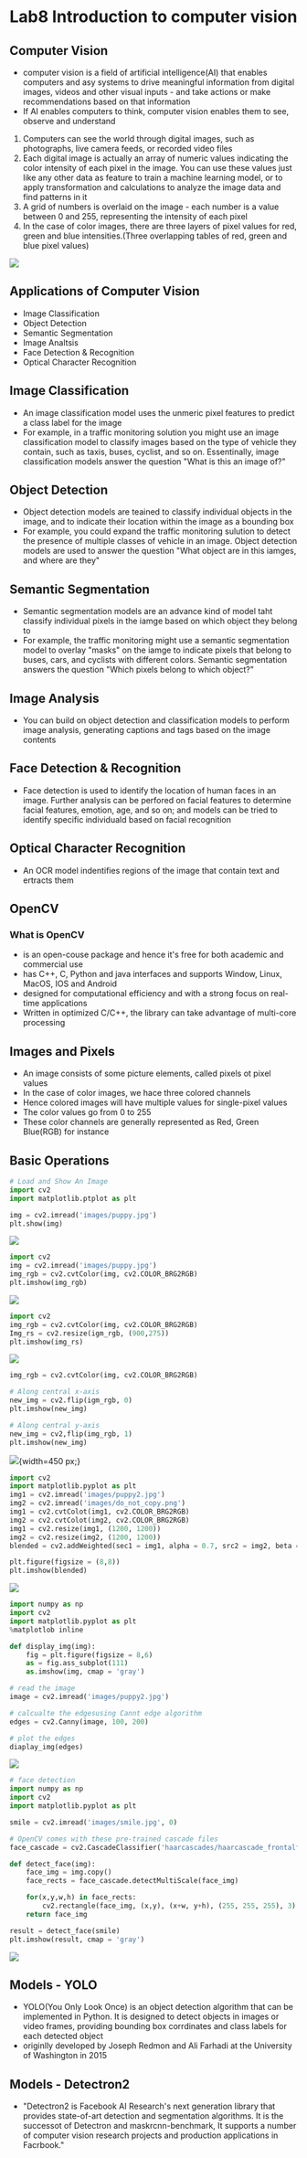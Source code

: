# Lab8 Introduction to computer vision

## Computer Vision
 - computer vision is a field of artificial intelligence(AI) that enables computers and asy systems to drive meaningful information from digital images, videos and other visual inputs - and take actions or make recommendations based on that information
 - If AI enables computers to think, computer vision enables them to see, observe and understand

 1. Computers can see the world through digital images, such as photographs, live camera feeds, or recorded video files
 2. Each digital image is actually an array of numeric values indicating the color intensity of each pixel in the image. You can use these values just like any other data as feature to train a machine learning model, or to apply transformation and calculations to analyze the image data and find patterns in it
 3. A grid of numbers is overlaid on the image - each number is a value between 0 and 255, representing the intensity of each pixel
 4. In the case of color images, there  are three layers of pixel values for red, green and blue intensities.(Three overlapping tables of red, green and blue pixel values)

![](/Lab8/Picture1.png)

## Applications of Computer Vision

 - Image Classification
 - Object Detection
 - Semantic Segmentation
 - Image Analtsis
 - Face Detection & Recognition
 - Optical Character Recognition

## Image Classification

 - An image classification model uses the unmeric pixel features to predict a class label for the image
 - For example, in a traffic monitoring solution you might use an image classification model to classify images based on the type of vehicle they contain, such as taxis, buses, cyclist, and so on. Essentinally, image classification models answer the question "What is this an image of?"

## Object Detection 
 - Object detection models are teained to classify individual objects in the image, and to indicate their location within the image as a bounding box
 - For example, you could expand the traffic monitoring sulution to detect the presence of multiple classes of vehicle in an image. Object detection models are used to answer the question "What object are in this iamges, and where are they"

## Semantic Segmentation

 - Semantic segmentation models are an advance kind of model taht classify individual pixels in the iamge based on which object they belong to
 - For example, the traffic monitoring might use a semantic segmentation model to overlay "masks" on the iamge to indicate pixels that belong to buses, cars, and cyclists with different colors. Semantic segmentation answers the question "Which pixels belong to which object?"


## Image Analysis

 - You can build on object detection and classification models to perform image analysis, generating captions and tags based on the image contents

## Face Detection & Recognition

 - Face detection is used to identify the location of human faces in an image. Further analysis can be perfored on facial features to determine facial features, emotion, age, and so on; and models can be tried to identify specific individuald based on facial recognition

## Optical Character Recognition
 - An OCR model indentifies regions of the image that contain text and ertracts them

## OpenCV
### What is OpenCV
 - is an open-couse package and hence it's free for both academic and commercial use
 - has C++, C, Python and java interfaces and supports Window, Linux, MacOS, IOS and Android
 - designed for computational efficiency and with a strong focus on real-time applications
 - Written in optimized C/C++, the library can take advantage of multi-core processing

## Images and Pixels
 - An image consists of some picture elements, called pixels ot pixel values
 - In the case of color images, we hace three colored channels
 - Hence colored images will have multiple values for single-pixel values
 - The color values go from 0 to 255
 - These color channels are generally represented as Red, Green Blue(RGB) for instance

## Basic Operations

```py
# Load and Show An Image
import cv2
import matplotlib.ptplot as plt

img = cv2.imread('images/puppy.jpg')
plt.show(img)
```
![](/Lab8/Picture2.png)

```py
import cv2
img = cv2.imread('images/puppy.jpg')
img_rgb = cv2.cvtColor(img, cv2.COLOR_BRG2RGB)
plt.imshow(img_rgb)
```
![](/Lab8/Picture3.png)

```py
import cv2
img_rgb = cv2.cvtColor(img, cv2.COLOR_BRG2RGB)
Img_rs = cv2.resize(igm_rgb, (900,275))
plt.imshow(img_rs)
```
![](/Lab8/Picture4.png)

```py
img_rgb = cv2.cvtColor(img, cv2.COLOR_BRG2RGB)

# Along central x-axis
new_img = cv2.flip(igm_rgb, 0)
plt.imshow(new_img)

# Along central y-axis
new_img = cv2,flip(img_rgb, 1)
plt.imshow(new_img)
```
![](/Lab8/Picture5.png){width=450 px;}

```py
import cv2
import matplotlib.pyplot as plt
img1 = cv2.imread('images/puppy2.jpg')
img2 = cv2.imread('images/do_not_copy.png')
img1 = cv2.cvtColot(img1, cv2.COLOR_BRG2RGB)
img2 = cv2.cvtColot(img2, cv2.COLOR_BRG2RGB)
img1 = cv2.resize(img1, (1200, 1200))
img2 = cv2.resize(img2, (1200, 1200))
blended = cv2.addWeighted(sec1 = img1, alpha = 0.7, src2 = img2, beta = 0.3, gamma = 0)

plt.figure(figsize = (8,8))
plt.imshow(blended)
```
![](/Lab8/Picture6.png)

```py
import numpy as np
import cv2
import matplotlib.pyplot as plt
%matplotlob inline

def display_img(img):
    fig = plt.figure(figsize = 8,6)
    as = fig.ass_subplot(111)
    as.imshow(img, cmap = 'gray')

# read the image
image = cv2.imread('images/puppy2.jpg')

# calcualte the edgesusing Cannt edge algorithm
edges = cv2.Canny(image, 100, 200)

# plot the edges
diaplay_img(edges)
```
![](/Lab8/Picture7.png)

```py
# face detection
import numpy as np
import cv2
import matplotlib.pyplot as plt

smile = cv2.imread('images/smile.jpg', 0)

# OpenCV comes with these pre-trained cascade files
face_cascade = cv2.CascadeClassifier('haarcascades/haarcascade_frontalface_default.xml')

def detect_face(img):
    face_img = img.copy()
    face_rects = face_cascade.detectMultiScale(face_img)

    for(x,y,w,h) in face_rects:
        cv2.rectangle(face_img, (x,y), (x+w, y+h), (255, 255, 255), 3)
    return face_img

result = detect_face(smile)
plt.imshow(result, cmap = 'gray')
```
![](/Lab8/Picture8.png)

## Models - YOLO

 - YOLO(You Only Look Once) is an object detection algorithm that can be implemented in Python. It is designed to detect objects in images or video frames, providing bounding box corrdinates and class labels for each detected object
 - originlly developed by Joseph Redmon and Ali Farhadi at the University of Washington in 2015

## Models - Detectron2

 - "Detectron2 is Facebook AI Research's next generation library that provides state-of-art detection and segmentation algorithms. It is the successot of Detectron and maskrcnn-benchmark, It supports a number of computer vision research projects and production applications in Facrbook."